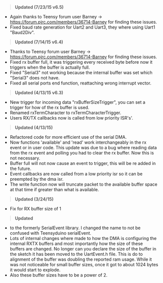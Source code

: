 ><b>Updated (7/23/15 v6.5)</b><br>
* Again thanks to Teensy forum user Barney -> https://forum.pjrc.com/members/36714-Barney for finding these issues.
* Fixed baud rate generation for Uart2 and Uart3, they where using Uart1 "Baud2Div".

><b>Updated (7/14/15 v6.4)</b><br>
* Thanks to Teensy forum user Barney -> https://forum.pjrc.com/members/36714-Barney for finding these issues.
* Fixed rx buffer full, it was triggering every received byte before now it triggers when the buffer is actually full.
* Fixed "Serial3" not working because the internal buffer was set which "Serial3" does not have.
* Fixed all serial ports end function, reattaching wrong interrupt vector.

><b>Updated (4/13/15 v6.3)</b><br>
  * New trigger for incoming data "rxBufferSizeTrigger", you can set a trigger for how of the rx buffer is used.
  * Renamed rxTermCharacter to rxTermCharacterTrigger.
  * Users RX/TX callbacks now is called from low priority ISR's'.

><b>Updated (4/13/15)</b><br>
  * Refactored code for more efficient use of the serial DMA. 
  * Now functions 'available' and 'read' work interchangeably in the rx event or in user code. This update was due to a bug where reading data from the rx event and polling you had to clear the rx buffer. Now this is not necessary. 
  * Buffer full will not now cause an event to trigger, this will be re added in the future. 
  * Event callbacks are now called from a low priority isr so it can be preempted by the dma isr. 
  * The write function now will truncate packet to the available buffer space at that time if greater than what is available.

><b>Updated (3/24/15)</b><br>
  * Fix for RX buffer size of 1

><b>Updated</b><br>
  * to the formerly SerialEvent library. I changed the name to not be confused with Teensyduino serialEvent. 
  * Lots of internal changes where made to how the DMA is configuring the internal RXTX buffers and most importantly how the size of these buffers are changed. No longer can you declare the size of the buffer in the sketch it has been moved to the UartEvent.h file. This is do to alignment of the buffer was doubling the reported ram usage. While it was not noticeable for small buffer sizes, once it got to about 1024 bytes it would start to explode. 
  * Also these buffer sizes have to be a power of 2.